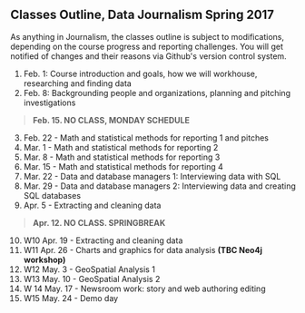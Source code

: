 ## Classes Outline, Data Journalism Spring 2017

[//]: # (1. Each class title links to it's class .md document.)
[//]: # (2. Each class .md includes class details, including links to assignments that are written as assignment-number or assignment-deadline .md, readings and required software.)
[//]: # (3. Data for assignments goes in the `data` folder.)


As anything in Journalism, the classes outline is subject to modifications, depending on the course progress and reporting challenges. You will get notified of changes and their reasons via Github's version control system.

1. Feb. 1: Course introduction and goals, how we will workhouse, researching and finding data 
2. Feb. 8: Backgrounding people and organizations, planning and pitching investigations

> **Feb. 15. NO CLASS, MONDAY SCHEDULE**

3. Feb. 22 - Math and statistical methods for reporting 1 and pitches
4. Mar. 1 - Math and statistical methods for reporting 2
5. Mar. 8 - Math and statistical methods for reporting 3
6. Mar. 15 - Math and statistical methods for reporting 4
7. Mar. 22 - Data and database managers 1: Interviewing data with SQL  
8. Mar. 29 - Data and database managers 2: Interviewing data and creating SQL databases 
9. Apr. 5 - Extracting and cleaning data 

> **Apr. 12. NO CLASS. SPRINGBREAK**

10. W10 Apr. 19 - Extracting and cleaning data
11. W11 Apr. 26 - Charts and graphics for data analysis **(TBC Neo4j workshop)**
12. W12 May. 3 - GeoSpatial Analysis 1
13. W13 May. 10 - GeoSpatial Analysis 2
14. W 14 May. 17 - Newsroom work: story and web authoring editing
15. W15 May. 24 - Demo day
